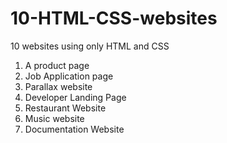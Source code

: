 # 10-HTML-CSS-websites
10 websites using only HTML and CSS

1. A product page
2. Job Application page
3. Parallax website 
4. Developer Landing Page 
5. Restaurant Website
6. Music website
7. Documentation Website
